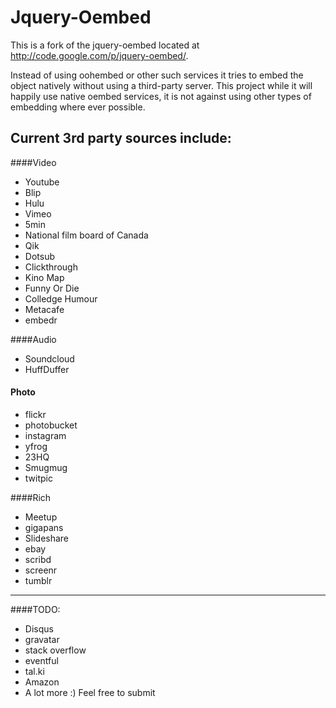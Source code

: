 Jquery-Oembed
============

This is a fork of the jquery-oembed located at http://code.google.com/p/jquery-oembed/.

Instead of using oohembed or other such services it tries to embed the object natively without using a third-party server.
This project while it will happily use native oembed services, it is not against using other types of embedding where ever possible.


Current 3rd party sources include:
---------------------------------
####Video

* Youtube
* Blip
* Hulu
* Vimeo
* 5min
* National film board of Canada
* Qik
* Dotsub
* Clickthrough
* Kino Map
* Funny Or Die
* Colledge Humour
* Metacafe
* embedr

####Audio 

* Soundcloud
* HuffDuffer

#### Photo

* flickr
* photobucket
* instagram
* yfrog
* 23HQ
* Smugmug
* twitpic

####Rich

* Meetup
* gigapans
* Slideshare
* ebay
* scribd
* screenr
* tumblr

---
####TODO:

* Disqus
* gravatar
* stack overflow
* eventful
* tal.ki
* Amazon
* A lot more :) Feel free to submit
